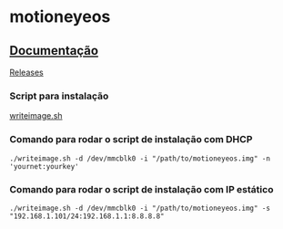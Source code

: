 # motioneyeos

## [Documentação](https://github.com/ccrisan/motioneyeos/wiki/Installation)

[Releases](https://github.com/ccrisan/motioneyeos/releases)

### Script para instalação

[writeimage.sh](https://raw.githubusercontent.com/ccrisan/motioneyeos/master/writeimage.sh)

### Comando para rodar o script de instalação com DHCP

```x
./writeimage.sh -d /dev/mmcblk0 -i "/path/to/motioneyeos.img" -n 'yournet:yourkey'
```

### Comando para rodar o script de instalação com IP estático

```x
./writeimage.sh -d /dev/mmcblk0 -i "/path/to/motioneyeos.img" -s "192.168.1.101/24:192.168.1.1:8.8.8.8"
```
